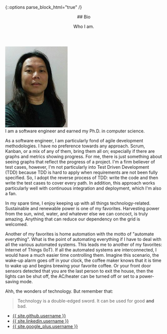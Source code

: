 {::options parse_block_html="true" /}
<header class="major">
## Bio
  
Who I am.
</header>
<span class="image left"><img src="img/me-compressor.jpg" alt="" /></span>
<section>
I am a software engineer and earned my Ph.D. in computer science.

As a software engineer, I am particularly fond of agile development methodologies. I have no preference towards any approach. Scrum, Kanban, or a mix of any of them, bring them all on; especially if there are graphs and metrics showing progress. For me, there is just something about seeing graphs that reflect the progress of a project. I'm a firm believer of test cases, however, I'm not particularly into Test Driven Development (TDD) because TDD is hard to apply when requirements are not been fully specified. So, I adopt the reverse process of TDD: write the code and then write the test cases to cover every path. In addition, this approach works particularly well with continuous integration and deployment, which I'm also a fan.

In my spare time, I enjoy keeping up with all things technology-related. Sustainable and renewable power is one of my favorites. Harvesting power from the sun, wind, water, and whatever else we can concoct, is truly amazing. Anything that can reduce our dependency on the grid is welcomed.

Another of my favorites is home automation with the motto of "automate everything". What is the point of automating everything if I have to deal with all the various automated systems. This leads me to another of my favorites: Internet of Things (IoT). If all the automated systems are interconnected, I would have a much easier time controlling them. Imagine this scenario, the wake-up alarm goes off in your clock, the coffee maker knows that it is time to wake up and begins brewing your favorite coffee. Or your front door sensors detected that you are the last person to exit the house, then the lights can be shut off, the AC/heater can be turned off or set to a power-saving mode.

Ahh, the wonders of technology. But remember that:

> Technology is a double-edged sword. It can be used for good **and** bad.
</section>
<ul class="icons major">
  <li><a href="https://github.com/{{ site.github.username }}"><span class="icon fa-github"><span class="label">{{ site.github.username }}</span></span></a></li>
  <li><a href="https://www.linkedin.com/in/{{ site.linkedin.username }}"><span class="icon fa-linkedin"><span class="label">{{ site.linkedin.username }}</span></span></a></li>
  <li><a href="https://plus.google.com/+{{ site.google_plus.username }}"><span class="icon fa-google-plus"><span class="label">{{ site.google_plus.username }}</span></span></a></li>
</ul>

